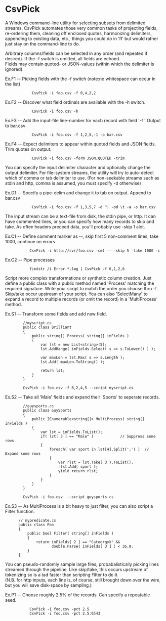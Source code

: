 CsvPick
=======

A Windows command-line utility for selecting subsets from delimited streams.
CsvPick automates those very common tasks of projecting fields, re-ordering them, 
cleaning off enclosed quotes, harmonizing delimiters, appending to existing data, etc.,
things you could do in 'R' but would rather just stay on the command-line to do.


Arbitrary columns/fields can be selected in any order (and repeated if desired).
If the -f switch is omitted, all fields are echoed.  
Fields may contain quoted- or JSON-values (within which the delimiter is ignored).

Ex.F1  -- Picking fields with the -f switch (note:no whitespace can occur in the list)

                CsvPick -i foo.csv -f 0,4,2,2

Ex.F2  -- Discover what field ordinals are available with the -h switch.

                CsvPick -i foo.csv -h

Ex.F3  -- Add the input-file line-number for each record with field '-1'.  Output to bar.csv

                CsvPick -i foo.csv -f 1,2,5,-1 -o bar.csv

Ex.F4  -- Expect delimiters to appear within quoted fields and JSON fields. Trim quotes on output.

                CsvPick -i foo.csv -form JSON,QUOTED -trim 


You can specify the input delimiter character and optionally change the output delimiter.
For file-system streams, the utility will try to auto-detect which of comma or tab delimiter to use.
(For non-seekable streams such as stdin and http, comma is assumed, you must specify -d otherwise)

Ex.D1 -- Specify a pipe-delim and change it to tab on output.  Append to bar.csv

                CsvPick -i foo.csv -f 1,3,5,7 -d ^| -od \t -a -o bar.csv


The input stream can be a text-file from disk, the stdin pipe, or http.
It can have commented lines, or you can specify how many records to skip and take.
As often headers preceed data, you'll probably use -skip 1 alot. 

Ex.C1  -- Define comment marker as --, skip first 5 non-comment lines, take 1000, continue on errors

               CsvPick -i http://svr/foo.csv -cmt -- -skip 5 -take 1000 -c

Ex.C2  -- Pipe processes

               findstr /i Error *.log | CsvPick -f 0,1,2,6


Script more complex transformations or synthetic column creation.
Just define a public class with a public method named 'Process' matching the required signature.
Write your script to match the order you choose thru -f.  Skip/take occur upstream of your script. 
You can also 'SelectMany' to expand a record to multiple records (or omit the record) in a 'MultiProcess' method.

Ex.S1  -- Transform some fields and add new field.

            //myscript.cs
            public class Brilliant
            {
                public string[] Process( string[] inFields )
                {
                    var lst = new List<string>(5);
                    lst.AddRange( inFields.Select( s => s.ToLower() ) );

                    var maxLen = lst.Max( s => s.Length );
                    lst.Add( maxLen.ToString() );

                    return lst;
                }
            }

            CsvPick -i foo.csv -f 8,2,4,5 --script myscript.cs

Ex.S2 -- Take all 'Male' fields and expand their 'Sports' to seperate records.

            //guysports.cs
            public class GuySports
            {
                public IEnumerable<string[]> MultiProcess( string[] inFields )
                {
                    var lst = inFields.ToList();
                    if( lst[ 3 ] == "Male" )			// Suppress some rows
                    {
                        foreach( var sport in lst[4].Split(';') )  // Expand some rows
                        {
                            var rlst = lst.Take( 3 ).ToList();
                            rlst.Add( sport );
                            yield return rlst;
                        }
                    }
                }
            }

            CsvPick -i foo.csv  --script guysports.cs

Ex.S3  -- As MultiProcess is a bit heavy to just filter, you can also script a Filter function.

          // mypredicate.cs
          public class Foo
          {
              public bool Filter( string[] inFields )
              {
                  return inFields[ 2 ] == "CateorgyX" &&
                         double.Parse( inFields[ 3 ] ) < 36.0;
              }
          }


You can pseudo-randomly sample large files, probabalistically picking lines streamed
through the pipeline. Like skip/take, this occurs upstream of tokenizing so is a tad 
faster than scripting Filter to do it.  
(N.B. for http inputs, each line is, of course, still brought down over the wire, but
 you will save disk-space by sampling.)

Ex.P1  -- Choose roughly 2.5% of the records.  Can specify a repeatable seed.

               CsvPick -i foo.csv -pct 2.5
               CsvPick -i foo.csv -pct 2.5:6543
